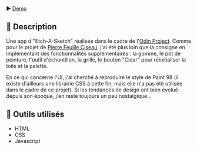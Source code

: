 ▶️ [Demo](https://github.com/LuxSolace/etch-a-sketch)

## 📄 Description
Une app d'"Etch-A-Sketch" réalisée dans le cadre de l'[Odin Project](https://www.theodinproject.com/lessons/foundations-etch-a-sketch). Comme pour le projet de [Pierre Feuille Ciseau](https://github.com/LuxSolace/Rock-Paper-Scissors), j'ai été plus loin que la consigne en implémentant des fonctionnalités supplémentaires : la gomme, le pot de peinture, l'outil d'échantillon, la grille, le bouton "Clear" pour réinitialiser la toile et la palette. 

En ce qui concerne l'UI, j'ai cherché à reproduire le style de Paint 98 (il existe d'ailleurs une librairie CSS à cette fin, mais elle n'a pas été utilisée dans le cadre de ce projet). Si les tendances de design ont bien évolué depuis son époque, j'en reste toujours un peu nostalgique... 

## 🔨 Outils utilisés
- HTML
- CSS
- Javascript
